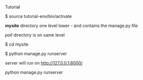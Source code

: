 Tutorial

$ source tutorial-env/bin/activate

**mysite** directory one level lower - and contains the manage.py file

_poll_ directory is on same level
 
$ cd mysite

$ python manage.py runserver

server will run on http://127.0.0.1:8000/

python manage.py runserver
